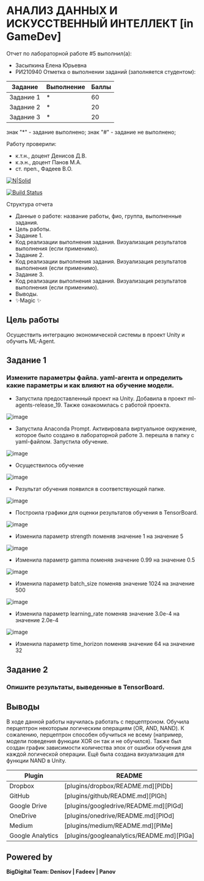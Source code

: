 # АНАЛИЗ ДАННЫХ И ИСКУССТВЕННЫЙ ИНТЕЛЛЕКТ [in GameDev]
Отчет по лабораторной работе #5 выполнил(а):
- Засыпкина Елена Юрьевна
- РИ210940
Отметка о выполнении заданий (заполняется студентом):

| Задание | Выполнение | Баллы |
| ------ | ------ | ------ |
| Задание 1 | * | 60 |
| Задание 2 | * | 20 |
| Задание 3 | * | 20 |

знак "*" - задание выполнено; знак "#" - задание не выполнено;

Работу проверили:
- к.т.н., доцент Денисов Д.В.
- к.э.н., доцент Панов М.А.
- ст. преп., Фадеев В.О.

[![N|Solid](https://cldup.com/dTxpPi9lDf.thumb.png)](https://nodesource.com/products/nsolid)

[![Build Status](https://travis-ci.org/joemccann/dillinger.svg?branch=master)](https://travis-ci.org/joemccann/dillinger)

Структура отчета

- Данные о работе: название работы, фио, группа, выполненные задания.
- Цель работы.
- Задание 1.
- Код реализации выполнения задания. Визуализация результатов выполнения (если применимо).
- Задание 2.
- Код реализации выполнения задания. Визуализация результатов выполнения (если применимо).
- Задание 3.
- Код реализации выполнения задания. Визуализация результатов выполнения (если применимо).
- Выводы.
- ✨Magic ✨

## Цель работы
Осуществить интеграцию экономической системы в проект Unity и обучить ML-Agent.

## Задание 1
### Измените параметры файла. yaml-агента и определить какие параметры и как влияют на обучение модели.

 - Запустила предоставленный проект на Unity. Добавила в проект ml-agents-release_19. Также ознакомилась с работой проекта.
 
 ![image](https://user-images.githubusercontent.com/102030455/204776954-a5b5ee76-a5b7-45fa-8312-506bbef2b838.png)
 
 - Запустила Anaconda Prompt. Активировала виртуальное окружение, которое было создано в лабораторной работе 3. перешла в папку с yaml-файлом. Запустила обучение.
 
 ![image](https://user-images.githubusercontent.com/102030455/204792280-a3832f18-0a62-4258-8365-9401cc8bfc9e.png)
 
 - Осуществилось обучение
 
 ![image](https://user-images.githubusercontent.com/102030455/204792498-a318b127-0e8c-493c-bd01-56680ed57948.png)
 
 - Результат обучения появился в соответствующей папке.
 
 ![image](https://user-images.githubusercontent.com/102030455/204794219-8487be7d-0df5-41df-8cb1-d7954d7f97c6.png)

- Построила графики для оценки результатов обучения в TensorBoard.

![image](https://user-images.githubusercontent.com/102030455/204803803-29ce03b7-07f8-4cf4-99cd-8c2a24dfad1e.png)

- Изменила параметр strength поменяв значение 1 на значение 5

![image](https://user-images.githubusercontent.com/102030455/204806734-d8c35f0c-e557-4b2b-b10d-a12c58c4ba0f.png)

- Изменила параметр gamma поменяв значение 0.99 на значение 0.5

![image](https://user-images.githubusercontent.com/102030455/204810896-f31783c9-b186-4785-9f47-bcb18f970797.png)

- Изменила параметр batch_size поменяв значение 1024 на значение 500

![image](https://user-images.githubusercontent.com/102030455/204814056-59720a09-29b8-469a-8243-98605c800141.png)

- Изменила параметр learning_rate поменяв значение 3.0e-4 на значение 2.0e-4

![image](https://user-images.githubusercontent.com/102030455/204817729-04a18d4d-f667-4670-b23c-16f7ccc1c51c.png)

- Изменила параметр time_horizon поменяв значение 64 на значение 32


## Задание 2
### Опишите результаты, выведенные в TensorBoard.


## Выводы
В ходе данной работы научилась работать с перцептроном. Обучила перцептрон некоторым логическим операциям (OR, AND, NAND). К сожалению, перцептрон способен обучиться не всему (например, модели поведения функции XOR он так и не обучился). Также был создан график зависимости количества эпох от ошибки обучения для каждой логической операции. Ещё была создана визуализация для функции NAND в Unity.


| Plugin | README |
| ------ | ------ |
| Dropbox | [plugins/dropbox/README.md][PlDb] |
| GitHub | [plugins/github/README.md][PlGh] |
| Google Drive | [plugins/googledrive/README.md][PlGd] |
| OneDrive | [plugins/onedrive/README.md][PlOd] |
| Medium | [plugins/medium/README.md][PlMe] |
| Google Analytics | [plugins/googleanalytics/README.md][PlGa] |

## Powered by

**BigDigital Team: Denisov | Fadeev | Panov**
